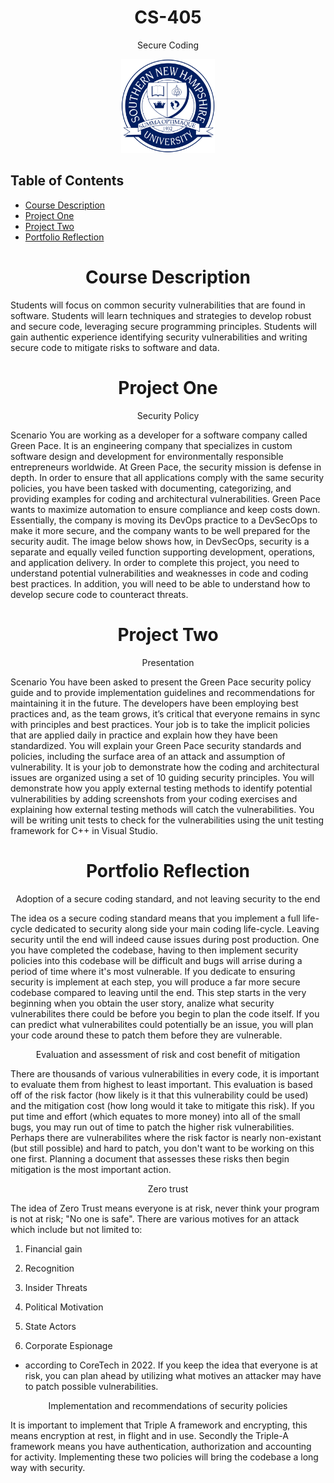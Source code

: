 <h1 align="center"> CS-405 </h1>
<p align="center"> Secure Coding </p>

<p align="center">
<img alt="image" src="snhu.png" width="150" height="150" />
</p>

## Table of Contents
- [Course Description](#-course-description-)
- [Project One](#-project-one-)
- [Project Two](#-project-two-)
- [Portfolio Reflection](#-portfolio-reflection-)

## <h1 align="center"> Course Description </h1>
Students will focus on common security vulnerabilities that are
found in software. Students will learn techniques and strategies
to develop robust and secure code, leveraging secure
programming principles. Students will gain authentic experience
identifying security vulnerabilities and writing secure code to
mitigate risks to software and data.

## <h1 align="center"> Project One </h1>
<p align="center"> Security Policy </p>
Scenario
You are working as a developer for a software company called Green Pace. It is an engineering company that specializes in custom software design and development for environmentally responsible entrepreneurs worldwide. At Green Pace, the security mission is defense in depth. In order to ensure that all applications comply with the same security policies, you have been tasked with documenting, categorizing, and providing examples for coding and architectural vulnerabilities. Green Pace wants to maximize automation to ensure compliance and keep costs down. Essentially, the company is moving its DevOps practice to a DevSecOps to make it more secure, and the company wants to be well prepared for the security audit. The image below shows how, in DevSecOps, security is a separate and equally veiled function supporting development, operations, and application delivery. In order to complete this project, you need to understand potential vulnerabilities and weaknesses in code and coding best practices. In addition, you will need to be able to understand how to develop secure code to counteract threats.

## <h1 align="center"> Project Two </h1>
<p align="center"> Presentation </p>
Scenario
You have been asked to present the Green Pace security policy guide and to provide implementation guidelines and recommendations for maintaining it in the future. The developers have been employing best practices and, as the team grows, it’s critical that everyone remains in sync with principles and best practices. Your job is to take the implicit policies that are applied daily in practice and explain how they have been standardized. You will explain your Green Pace security standards and policies, including the surface area of an attack and assumption of vulnerability. It is your job to demonstrate how the coding and architectural issues are organized using a set of 10 guiding security principles. You will demonstrate how you apply external testing methods to identify potential vulnerabilities by adding screenshots from your coding exercises and explaining how external testing methods will catch the vulnerabilities. You will be writing unit tests to check for the vulnerabilities using the unit testing framework for C++ in Visual Studio.

## <h1 align="center"> Portfolio Reflection </h1>
<p align="center"> Adoption of a secure coding standard, and not leaving security to the end </p>
The idea os a secure coding standard means that you implement a full life-cycle dedicated to security along side your main coding life-cycle. Leaving security until the end will indeed cause issues during post production. One you have completed the codebase, having to then implement security policies into this codebase will be difficult and bugs will arrise during a period of time where it's most vulnerable. If you dedicate to ensuring security is implement at each step, you will produce a far more secure codebase compared to leaving until the end. This step starts in the very beginning when you obtain the user story, analize what security vulnerabilites there could be before you begin to plan the code itself. If you can predict what vulnerabilites could potentially be an issue, you will plan your code around these to patch them before they are vulnerable.


<p align="center"> Evaluation and assessment of risk and cost benefit of mitigation </p>
There are thousands of various vulnerabilities in every code, it is important to evaluate them from highest to least important. This evaluation is based off of the risk factor (how likely is it that this vulnerability could be used) and the mitigation cost (how long would it take to mitigate this risk). If you put time and effort (which equates to more money) into all of the small bugs, you may run out of time to patch the higher risk vulnerabilities. Perhaps there are vulnerabilites where the risk factor is nearly non-existant (but still possible) and hard to patch, you don't want to be working on this one first. Planning a document that assesses these risks then begin mitigation is the most important action.


<p align="center"> Zero trust </p>
The idea of Zero Trust means everyone is at risk, never think your program is not at risk; "No one is safe". There are various motives for an attack which include but not limited to:

1. Financial gain

2. Recognition
   
3. Insider Threats
   
4. Political Motivation
   
5. State Actors
   
6. Corporate Espionage
* according to CoreTech in 2022.
If you keep the idea that everyone is at risk, you can plan ahead by utilizing what motives an attacker may have to patch possible vulnerabilities.

<p align="center"> Implementation and recommendations of security policies </p>
It is important to implement that Triple A framework and encrypting, this means encryption at rest, in flight and in use. Secondly the Triple-A framework means you have authentication, authorization and accounting for activity. Implementing these two policies will bring the codebase a long way with security.
